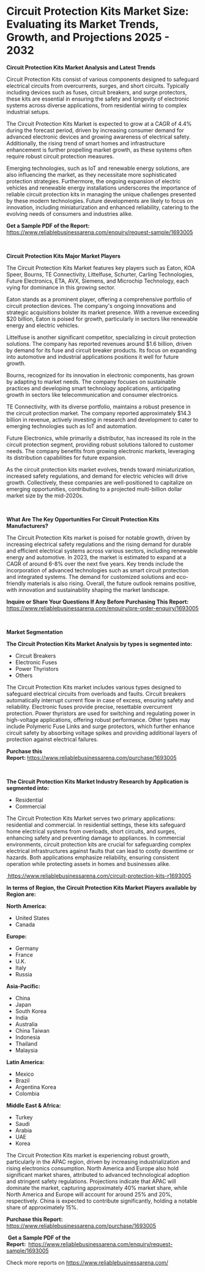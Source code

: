 <p><h1>Circuit Protection Kits Market Size: Evaluating its Market Trends, Growth, and Projections 2025 - 2032</h1></p><p><strong>Circuit Protection Kits Market Analysis and Latest Trends</strong></p>
<p><p>Circuit Protection Kits consist of various components designed to safeguard electrical circuits from overcurrents, surges, and short circuits. Typically including devices such as fuses, circuit breakers, and surge protectors, these kits are essential in ensuring the safety and longevity of electronic systems across diverse applications, from residential wiring to complex industrial setups. </p><p>The Circuit Protection Kits Market is expected to grow at a CAGR of 4.4% during the forecast period, driven by increasing consumer demand for advanced electronic devices and growing awareness of electrical safety. Additionally, the rising trend of smart homes and infrastructure enhancement is further propelling market growth, as these systems often require robust circuit protection measures. </p><p>Emerging technologies, such as IoT and renewable energy solutions, are also influencing the market, as they necessitate more sophisticated protection strategies. Furthermore, the ongoing expansion of electric vehicles and renewable energy installations underscores the importance of reliable circuit protection kits in managing the unique challenges presented by these modern technologies. Future developments are likely to focus on innovation, including miniaturization and enhanced reliability, catering to the evolving needs of consumers and industries alike.</p></p>
<p><strong>Get a Sample PDF of the Report:&nbsp;</strong> <a href="https://www.reliablebusinessarena.com/enquiry/request-sample/1693005?utm_campaign=2868&utm_medium=2&utm_source=Github&utm_content=ia&utm_term=06042025&utm_id=circuit-protection-kits">https://www.reliablebusinessarena.com/enquiry/request-sample/1693005</a></p>
<p>&nbsp;</p>
<p><strong>Circuit Protection Kits Major Market Players</strong></p>
<p><p>The Circuit Protection Kits Market features key players such as Eaton, KOA Speer, Bourns, TE Connectivity, Littelfuse, Schurter, Carling Technologies, Future Electronics, ETA, AVX, Siemens, and Microchip Technology, each vying for dominance in this growing sector.</p><p>Eaton stands as a prominent player, offering a comprehensive portfolio of circuit protection devices. The company's ongoing innovations and strategic acquisitions bolster its market presence. With a revenue exceeding $20 billion, Eaton is poised for growth, particularly in sectors like renewable energy and electric vehicles.</p><p>Littelfuse is another significant competitor, specializing in circuit protection solutions. The company has reported revenues around $1.6 billion, driven by demand for its fuse and circuit breaker products. Its focus on expanding into automotive and industrial applications positions it well for future growth.</p><p>Bourns, recognized for its innovation in electronic components, has grown by adapting to market needs. The company focuses on sustainable practices and developing smart technology applications, anticipating growth in sectors like telecommunication and consumer electronics.</p><p>TE Connectivity, with its diverse portfolio, maintains a robust presence in the circuit protection market. The company reported approximately $14.3 billion in revenue, actively investing in research and development to cater to emerging technologies such as IoT and automation.</p><p>Future Electronics, while primarily a distributor, has increased its role in the circuit protection segment, providing robust solutions tailored to customer needs. The company benefits from growing electronic markets, leveraging its distribution capabilities for future expansion.</p><p>As the circuit protection kits market evolves, trends toward miniaturization, increased safety regulations, and demand for electric vehicles will drive growth. Collectively, these companies are well-positioned to capitalize on emerging opportunities, contributing to a projected multi-billion dollar market size by the mid-2020s.</p></p>
<p>&nbsp;</p>
<p><strong>What Are The Key Opportunities For Circuit Protection Kits Manufacturers?</strong></p>
<p><p>The Circuit Protection Kits market is poised for notable growth, driven by increasing electrical safety regulations and the rising demand for durable and efficient electrical systems across various sectors, including renewable energy and automotive. In 2023, the market is estimated to expand at a CAGR of around 6-8% over the next five years. Key trends include the incorporation of advanced technologies such as smart circuit protection and integrated systems. The demand for customized solutions and eco-friendly materials is also rising. Overall, the future outlook remains positive, with innovation and sustainability shaping the market landscape.</p></p>
<p><strong>Inquire or Share Your Questions If Any Before Purchasing This Report:</strong> <a href="https://www.reliablebusinessarena.com/enquiry/pre-order-enquiry/1693005?utm_campaign=2868&utm_medium=2&utm_source=Github&utm_content=ia&utm_term=06042025&utm_id=circuit-protection-kits">https://www.reliablebusinessarena.com/enquiry/pre-order-enquiry/1693005</a></p>
<p>&nbsp;</p>
<p><strong>Market Segmentation</strong></p>
<p><strong>The Circuit Protection Kits Market Analysis by types is segmented into:</strong></p>
<p><ul><li>Circuit Breakers</li><li>Electronic Fuses</li><li>Power Thyristors</li><li>Others</li></ul></p>
<p><p>The Circuit Protection Kits market includes various types designed to safeguard electrical circuits from overloads and faults. Circuit breakers automatically interrupt current flow in case of excess, ensuring safety and reliability. Electronic fuses provide precise, resettable overcurrent protection. Power thyristors are used for switching and regulating power in high-voltage applications, offering robust performance. Other types may include Polymeric Fuse Links and surge protectors, which further enhance circuit safety by absorbing voltage spikes and providing additional layers of protection against electrical failures.</p></p>
<p><strong>Purchase this Report:&nbsp;</strong><a href="https://www.reliablebusinessarena.com/purchase/1693005?utm_campaign=2868&utm_medium=2&utm_source=Github&utm_content=ia&utm_term=06042025&utm_id=circuit-protection-kits">https://www.reliablebusinessarena.com/purchase/1693005</a></p>
<p>&nbsp;</p>
<p><strong>The Circuit Protection Kits Market Industry Research by Application is segmented into:</strong></p>
<p><ul><li>Residential</li><li>Commercial</li></ul></p>
<p><p>The Circuit Protection Kits Market serves two primary applications: residential and commercial. In residential settings, these kits safeguard home electrical systems from overloads, short circuits, and surges, enhancing safety and preventing damage to appliances. In commercial environments, circuit protection kits are crucial for safeguarding complex electrical infrastructures against faults that can lead to costly downtime or hazards. Both applications emphasize reliability, ensuring consistent operation while protecting assets in homes and businesses alike.</p></p>
<p><a href="https://www.reliablebusinessarena.com/circuit-protection-kits-r1693005?utm_campaign=2868&utm_medium=2&utm_source=Github&utm_content=ia&utm_term=06042025&utm_id=circuit-protection-kits">&nbsp;https://www.reliablebusinessarena.com/circuit-protection-kits-r1693005</a></p>
<p><strong>In terms of Region, the Circuit Protection Kits Market Players available by Region are:</strong></p>
<p>
    <p> <strong> North America: </strong>
        <ul>
            <li>United States</li>
            <li>Canada</li>
        </ul>
        </p> 
    <p> <strong> Europe: </strong>
        <ul>
            <li>Germany</li>
            <li>France</li>
            <li>U.K.</li>
            <li>Italy</li>
            <li>Russia</li>
        </ul>
        </p> 
    <p> <strong> Asia-Pacific: </strong>
        <ul>
            <li>China</li>
            <li>Japan</li>
            <li>South Korea</li>
            <li>India</li>
            <li>Australia</li>
            <li>China Taiwan</li>
            <li>Indonesia</li>
            <li>Thailand</li>
            <li>Malaysia</li>
        </ul>
        </p> 
    <p> <strong> Latin America: </strong>
        <ul>
            <li>Mexico</li>
            <li>Brazil</li>
            <li>Argentina Korea</li>
            <li>Colombia</li>
        </ul>
        </p> 
    <p> <strong> Middle East & Africa: </strong>
        <ul>
            <li>Turkey</li>
            <li>Saudi</li>
            <li>Arabia</li>
            <li>UAE</li>
            <li>Korea</li>
        </ul>
    </p>
    </p>
<p><p>The Circuit Protection Kits market is experiencing robust growth, particularly in the APAC region, driven by increasing industrialization and rising electronics consumption. North America and Europe also hold significant market shares, attributed to advanced technological adoption and stringent safety regulations. Projections indicate that APAC will dominate the market, capturing approximately 40% market share, while North America and Europe will account for around 25% and 20%, respectively. China is expected to contribute significantly, holding a notable share of approximately 15%.</p></p>
<p><strong>Purchase this Report: </strong><a href="https://www.reliablebusinessarena.com/purchase/1693005?utm_campaign=2868&utm_medium=2&utm_source=Github&utm_content=ia&utm_term=06042025&utm_id=circuit-protection-kits">https://www.reliablebusinessarena.com/purchase/1693005</a></p>
<p>&nbsp;<strong>Get a Sample PDF of the Report:&nbsp;&nbsp;</strong><a href="https://www.reliablebusinessarena.com/enquiry/request-sample/1693005?utm_campaign=2868&utm_medium=2&utm_source=Github&utm_content=ia&utm_term=06042025&utm_id=circuit-protection-kits">https://www.reliablebusinessarena.com/enquiry/request-sample/1693005</a></p>
<p><strong></strong></p>
<p>Check more reports on <a href="https://www.reliablebusinessarena.com/?utm_campaign=2868&utm_medium=2&utm_source=Github&utm_content=ia&utm_term=06042025&utm_id=circuit-protection-kits">https://www.reliablebusinessarena.com/</a></p>